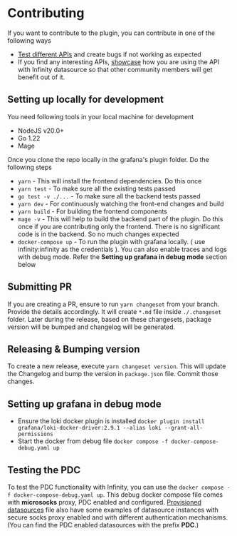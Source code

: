 # Contributing

If you want to contribute to the plugin, you can contribute in one of the following ways

- [Test different APIs](https://github.com/grafana/grafana-infinity-datasource/discussions/categories/specific-apis) and create bugs if not working as expected
- If you find any interesting APIs, [showcase](https://github.com/grafana/grafana-infinity-datasource/discussions/categories/show-and-tell) how you are using the API with Infinity datasource so that other community members will get benefit out of it.

## Setting up locally for development

You need following tools in your local machine for development

- NodeJS v20.0+
- Go 1.22
- Mage

Once you clone the repo locally in the grafana's plugin folder. Do the following steps

- `yarn` - This will install the frontend dependencies. Do this once
- `yarn test` - To make sure all the existing tests passed
- `go test -v ./...` - To make sure all the backend tests passed
- `yarn dev` - For continuously watching the front-end changes and build
- `yarn build` - For building the frontend components
- `mage -v` - This will help to build the backend part of the plugin. Do this once if you are contributing only the frontend. There is no significant code is in the backend. So no much changes expected
- `docker-compose up` - To run the plugin with grafana locally. ( use infinity:infinity as the credentials ). You can also enable traces and logs with debug mode. Refer the **Setting up grafana in debug mode** section below

## Submitting PR

If you are creating a PR, ensure to run `yarn changeset` from your branch. Provide the details accordingly. It will create `*.md` file inside `./.changeset` folder. Later during the release, based on these changesets, package version will be bumped and changelog will be generated.

## Releasing & Bumping version

To create a new release, execute `yarn changeset version`. This will update the Changelog and bump the version in `package.json` file. Commit those changes.

## Setting up grafana in debug mode

- Ensure the loki docker plugin is installed `docker plugin install grafana/loki-docker-driver:2.9.1 --alias loki --grant-all-permissions`
- Start the docker from debug file `docker compose -f docker-compose-debug.yaml up`

## Testing the PDC

To test the PDC functionality with Infinity, you can use the `docker compose -f docker-compose-debug.yaml up`. This debug docker compose file comes with **microsocks** proxy, PDC enabled and configured. [Provisioned datasources](./provisioning/datasources/default.yml) file also have some examples of datasource instances with secure socks proxy enabled and with different authentication mechanisms.(You can find the PDC enabled datasources with the prefix **PDC**.)
